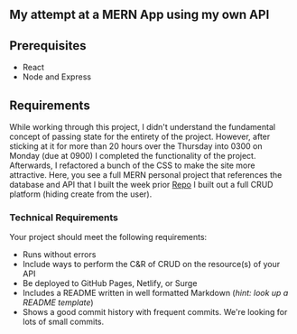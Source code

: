 ## My attempt at a MERN App using my own API

## Prerequisites

- React
- Node and Express

## Requirements

While working through this project, I didn't understand the fundamental concept of passing state for the entirety of the project.  However, after sticking at it for more than 20 hours over the Thursday into 0300 on Monday (due at 0900) I completed the functionality of the project.  Afterwards, I refactored a bunch of the CSS to make the site more attractive.  Here, you see a full MERN personal project that references the database and API that I built the week prior [Repo](https://github.com/vmipfdr/20-Years-of-Arms-Sales) I built out a full CRUD platform (hiding create from the user).  

### Technical Requirements

Your project should meet the following requirements:

- Runs without errors
- Include ways to perform the C&R of CRUD on the resource(s) of your API
- Be deployed to GitHub Pages, Netlify, or Surge
- Includes a README written in well formatted Markdown (_hint: look up a README
  template_)
- Shows a good commit history with frequent commits. We're looking for lots of
  small commits.
